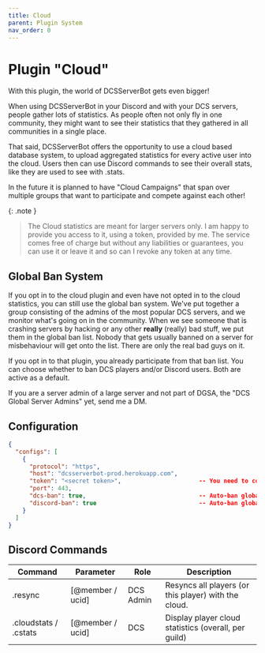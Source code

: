```yaml
---
title: Cloud
parent: Plugin System
nav_order: 0
---
```


# Plugin "Cloud"

With this plugin, the world of DCSServerBot gets even bigger!

When using DCSServerBot in your Discord and with your DCS servers, people gather lots of statistics. As people often 
not only fly in one community, they might want to see their statistics that they gathered in all communities in a 
single place.

That said, DCSServerBot offers the opportunity to use a cloud based database system, to upload aggregated statistics
for every active user into the cloud. Users then can use Discord commands to see their overall stats, like they are
used to see with .stats.

In the future it is planned to have "Cloud Campaigns" that span over multiple groups that want to participate and
compete against each other!

{: .note }
> The Cloud statistics are meant for larger servers only. I am happy to provide you access to it, using a token, provided
> by me. The service comes free of charge but without any liabilities or guarantees, you can use it or leave it and so
> can I revoke any token at any time.

## Global Ban System
If you opt in to the cloud plugin and even have not opted in to the cloud statistics, you can still use the global ban
system. We've put together a group consisting of the admins of the most popular DCS servers, and we monitor what's going
on in the community. When we see someone that is crashing servers by hacking or any other **really** (really) bad stuff,
we put them in the global ban list. Nobody that gets usually banned on a server for misbehaviour will get onto the list.
There are only the real bad guys on it.

If you opt in to that plugin, you already participate from that ban list. You can choose whether to ban DCS players
and/or Discord users. Both are active as a default.

If you are a server admin of a large server and not part of DGSA, the "DCS Global Server Admins" yet, send me a DM.

## Configuration

```json
{
  "configs": [
    {
      "protocol": "https",
      "host": "dcsserverbot-prod.herokuapp.com",
      "token": "<secret token>",                      -- You need to contact me for a token, if you want to use this service.
      "port": 443,    
      "dcs-ban": true,                                -- Auto-ban globally banned DCS players (default).
      "discord-ban": true                             -- Auto-ban globally banned Discord members (default).
    }
  ]
}
```

## Discord Commands

| Command               | Parameter        | Role      | Description                                          |
|-----------------------|------------------|-----------|------------------------------------------------------|
| .resync               | [@member / ucid] | DCS Admin | Resyncs all players (or this player) with the cloud. |
| .cloudstats / .cstats | [@member / ucid] | DCS       | Display player cloud statistics (overall, per guild) |
